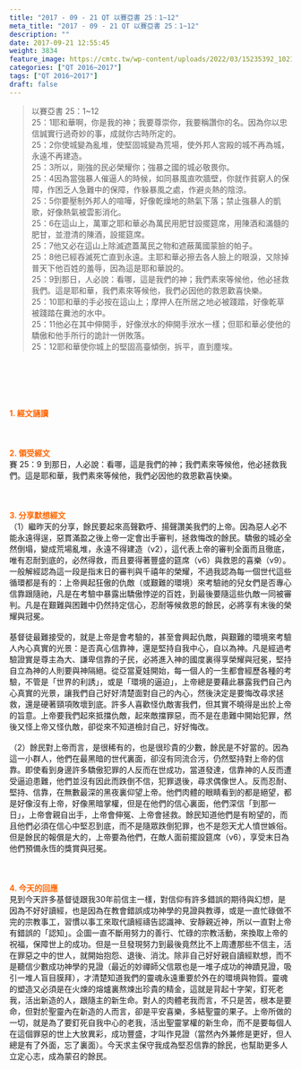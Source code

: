 ```yaml
---
title: "2017 - 09 - 21 QT 以賽亞書 25：1~12"
meta_title: "2017 - 09 - 21 QT 以賽亞書 25：1~12"
description: ""
date: 2017-09-21 12:55:45
weight: 3834
feature_image: https://cmtc.tw/wp-content/uploads/2022/03/15235392_10211799862337740_180693556567566654_o-1.webp
categories: ["QT 2016~2017"]
tags: ["QT 2016~2017"]
draft: false
---
```


<blockquote>以賽亞書 25：1~12<br />
25：1耶和華啊，你是我的神；我要尊崇你，我要稱讚你的名。因為你以忠信誠實行過奇妙的事，成就你古時所定的。<br />
25：2你使城變為亂堆，使堅固城變為荒場，使外邦人宮殿的城不再為城，永遠不再建造。<br />
25：3所以，剛強的民必榮耀你；強暴之國的城必敬畏你。<br />
25：4因為當強暴人催逼人的時候，如同暴風直吹牆壁，你就作貧窮人的保障，作困乏人急難中的保障，作躲暴風之處，作避炎熱的陰涼。<br />
25：5你要壓制外邦人的喧嘩，好像乾燥地的熱氣下落；禁止強暴人的凱歌，好像熱氣被雲影消化。<br />
25：6在這山上，萬軍之耶和華必為萬民用肥甘設擺筵席，用陳酒和滿髓的肥甘，並澄清的陳酒，設擺筵席。<br />
25：7他又必在這山上除滅遮蓋萬民之物和遮蔽萬國蒙臉的帕子。<br />
25：8他已經吞滅死亡直到永遠。主耶和華必擦去各人臉上的眼淚，又除掉普天下他百姓的羞辱，因為這是耶和華說的。<br />
25：9到那日，人必說：看哪，這是我們的神；我們素來等候他，他必拯救我們。這是耶和華，我們素來等候他，我們必因他的救恩歡喜快樂。<br />
25：10耶和華的手必按在這山上；摩押人在所居之地必被踐踏，好像乾草被踐踏在糞池的水中。<br />
25：11他必在其中伸開手，好像洑水的伸開手洑水一樣；但耶和華必使他的驕傲和他手所行的詭計一併敗落。<br />
25：12耶和華使你城上的堅固高臺傾倒，拆平，直到塵埃。</blockquote><br />
&nbsp;<br />
<br />
&nbsp;<br />
<br />
<span style="color: #ff6600;"><strong>1. </strong><strong>經文誦讀</strong></span><br />
<br />
<span style="color: #ff6600;"><strong> </strong></span><br />
<br />
<span style="color: #ff6600;"><strong>2. </strong><strong>領受經文<br />
</strong></span>賽 25：9 到那日，人必說：看哪，這是我們的神；我們素來等候他，他必拯救我們。這是耶和華，我們素來等候他，我們必因他的救恩歡喜快樂。<br />
<br />
&nbsp;<br />
<br />
<span style="color: #ff6600;"><strong>3. 分享默想經文<br />
</strong></span>（1）繼昨天的分享，餘民要起來高聲歡呼、揚聲讚美我們的上帝。因為惡人必不能永遠得逞，惡貫滿盈之後上帝一定會出手審判，拯救悔改的餘民。驕傲的城必全然倒塌，變成荒場亂堆，永遠不得建造（v2），這代表上帝的審判全面而且徹底，唯有忍耐到底的，必然得救，而且要得著豐盛的筵席（v6）與救恩的喜樂（v9）。一般解經認為這一段是指末日的審判與千禧年的榮耀，不過我認為每一個世代這些循環都是有的：上帝興起狂傲的仇敵（或艱難的環境）來考驗祂的兒女們是否專心信靠跟隨祂，凡是在考驗中暴露出驕傲悖逆的百姓，到最後要隨這些仇敵一同被審判。凡是在艱難與困難中仍然持定信心，忍耐等候救恩的餘民，必將享有末後的榮耀與冠冕。<br />
<br />
基督徒最難接受的，就是上帝是會考驗的，甚至會興起仇敵，與艱難的環境來考驗人內心真實的光景：是否真心信靠神，還是堅持自我中心，自以為神。凡是經過考驗證實是尊主為大、謙卑信靠的子民，必將進入神的國度裏得享榮耀與冠冕，堅持自立為神的人則要與神隔絕。從亞當夏娃開始，每一個人的一生都會經歷各種的考驗，不管是「世界的利誘」，或是「環境的逼迫」，上帝總是要藉此暴露我們自己內心真實的光景，讓我們自己好好清楚面對自己的內心，然後決定是要悔改尋求拯救，還是硬著頸項敗壞到底。許多人喜歡怪仇敵害我們，但其實不曉得是出於上帝的旨意。上帝要我們起來抵擋仇敵，起來敵擋罪惡，而不是在患難中開始犯罪，然後又怪上帝又怪仇敵，卻從來不知道檢討自己，好好悔改。<br />
<br />
（2）餘民對上帝而言，是很稀有的，也是很珍貴的少數，餘民是不好當的。因為這一小群人，他們在最黑暗的世代裏面，卻沒有同流合污，仍然堅持對上帝的信靠。即使看到身邊許多驕傲犯罪的人反而在世成功，當道發達，信靠神的人反而遭受逼迫患難，他們並沒有因此而跌倒不信，犯罪退後，尋求偶像世人。反而忍耐、堅持、信靠，在無數最深的黑夜裏仰望上帝。他們肉體的眼睛看到的都是絕望，都是好像沒有上帝，好像黑暗掌權，但是在他們的信心裏面，他們深信「到那一日」，上帝會親自出手，上帝會伸冤、上帝會拯救。餘民知道他們是有盼望的，而且他們必須在信心中堅忍到底，而不是隨眾跌倒犯罪，也不是怨天尤人憤世嫉俗。但是餘民的報償是大的，上帝要為他們，在敵人面前擺設筵席（v6），享受末日為他們預備永恆的獎賞與冠冕。<br />
<br />
&nbsp;<br />
<br />
<span style="color: #ff6600;"><strong>4. 今天的回應<br />
</strong></span>見到今天許多基督徒跟我30年前信主一樣，對信仰有許多錯誤的期待與幻想，是因為不好好讀經，也是因為在教會錯誤成功神學的見證與教導，或是一直忙碌做不完的宗教事工，習慣以事工來取代讀經禱告認識神、安靜親近神，所以一直對上帝有錯誤的「認知」。企圖一直不斷用努力的善行、忙碌的宗教活動，來換取上帝的祝福，保障世上的成功。但是一旦發現努力到最後竟然比不上周遭那些不信主，活在罪惡之中的世人，就開始抱怨、退後、消沈。除非自己好好親自讀經默想，而不是聽信少數成功神學的見證（最近的妙禪師父信眾也是一堆子成功的神蹟見證，吸引一堆人盲目膜拜），才清楚知道我們的靈魂永遠重要於外在的環境與物質。靈魂的塑造又必須是在火煉的熔爐裏熬煉出珍貴的精金，這就是背起十字架，釘死老我，活出新造的人，跟隨主的新生命。對人的肉體老我而言，不只是苦，根本是要命，但對於聖靈內在新造的人而言，卻是平安喜樂，多結聖靈的果子。上帝所做的一切，就是為了要釘死自我中心的老我，活出聖靈掌權的新生命，而不是要每個人在這個罪惡的世上大放異彩，成功豐盛，才叫作見證（當然內外兼修是更好，但人總是有了外面，忘了裏面）。今天求主保守我成為堅忍信靠的餘民，也幫助更多人立定心志，成為蒙召的餘民。
        